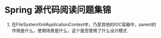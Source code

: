 # Spring 源代码阅读问题集锦
1. 在FileSystemXmlApplicationContext中，乃至其他的IOC容器中，parent的作用是什么，使用场景是什么，这个是否使用了什么设计模式